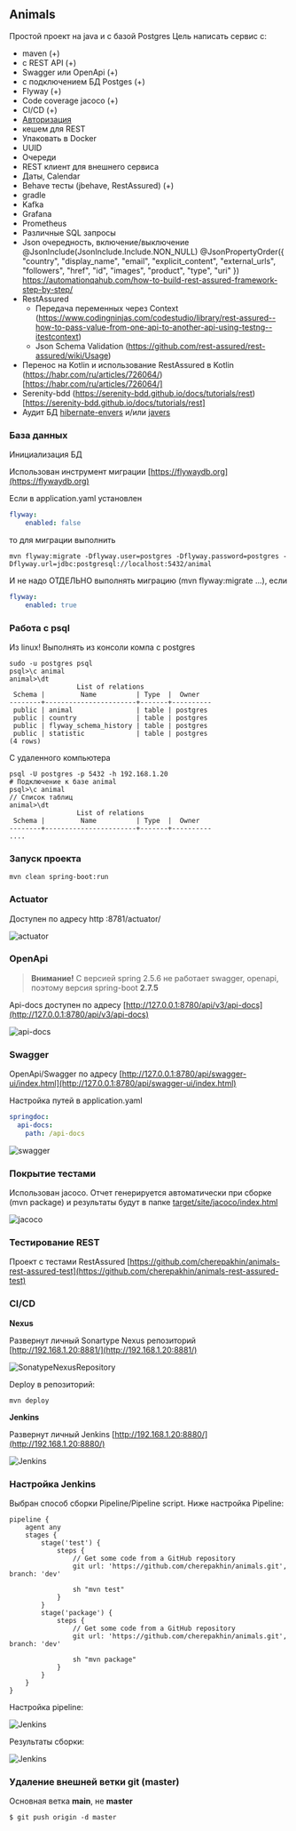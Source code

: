 ## Animals

Простой проект на java и с базой Postgres
Цель написать сервис с:
- maven (+)
- с REST API (+)
- Swagger или OpenApi (+)
- с подключением БД Postges (+)
- Flyway (+)
- Code coverage jacoco (+)
- CI/CD (+)
- [Авторизация](https://automationqahub.com/how-to-build-rest-assured-framework-step-by-step/)
- кешем для REST
- Упаковать в Docker
- UUID
- Очереди
- REST клиент для внешнего сервиса
- Даты, Calendar
- Behave тесты (jbehave, RestAssured) (+)
- gradle
- Kafka
- Grafana
- Prometheus
- Различные SQL запросы
- Json очередность, включение/выключение @JsonInclude(JsonInclude.Include.NON_NULL)
  @JsonPropertyOrder({ "country", "display_name", "email", "explicit_content", "external_urls", "followers", "href", "id",
  "images", "product", "type", "uri" }) https://automationqahub.com/how-to-build-rest-assured-framework-step-by-step/
- RestAssured
  - Передача переменных через Context (https://www.codingninjas.com/codestudio/library/rest-assured--how-to-pass-value-from-one-api-to-another-api-using-testng--itestcontext)
  - Json Schema Validation (https://github.com/rest-assured/rest-assured/wiki/Usage)
- Перенос на Kotlin и использование RestAssured в Kotlin (https://habr.com/ru/articles/726064/)[https://habr.com/ru/articles/726064/]
- Serenity-bdd (https://serenity-bdd.github.io/docs/tutorials/rest)[https://serenity-bdd.github.io/docs/tutorials/rest]
- Аудит БД [hibernate-envers](https://www.baeldung.com/database-auditing-jpa) и/или [javers](https://www.baeldung.com/javers)


### База данных

Инициализация БД

Использован инструмент миграции [https://flywaydb.org](https://flywaydb.org)

Если в application.yaml установлен 
````yaml
flyway:
    enabled: false
````
то для миграции выполнить
````shell
mvn flyway:migrate -Dflyway.user=postgres -Dflyway.password=postgres -Dflyway.url=jdbc:postgresql://localhost:5432/animal
````
И не надо ОТДЕЛЬНО выполнять миграцию (mvn flyway:migrate ...), если 
````yaml
flyway:
    enabled: true
````

### Работа с psql 

Из linux! Выполнять из консоли компа с postgres
````shell
sudo -u postgres psql
psql>\c animal
animal>\dt
                 List of relations
 Schema |         Name          | Type  |  Owner   
--------+-----------------------+-------+----------
 public | animal                | table | postgres
 public | country               | table | postgres
 public | flyway_schema_history | table | postgres
 public | statistic             | table | postgres
(4 rows)
````

С удаленного компьютера
````shell
psql -U postgres -p 5432 -h 192.168.1.20
# Подключение к базе animal
psql>\c animal
// Список таблиц
animal>\dt
                 List of relations
 Schema |         Name          | Type  |  Owner   
--------+-----------------------+-------+----------
....
````

### Запуск проекта

````shell
mvn clean spring-boot:run
````

### Actuator

Доступен по адресу http :8781/actuator/

![actuator](doc/actuator.png)

### OpenApi

> **Внимание!**
> С версией spring 2.5.6 не работает swagger, openapi, поэтому версия spring-boot <b>2.7.5</b>

Api-docs доступен по адресу [http://127.0.0.1:8780/api/v3/api-docs](http://127.0.0.1:8780/api/v3/api-docs)

![api-docs](doc/api-docs.png)

### Swagger
OpenApi/Swagger по адресу [http://127.0.0.1:8780/api/swagger-ui/index.html](http://127.0.0.1:8780/api/swagger-ui/index.html)

Настройка путей в application.yaml
```yaml
springdoc:
  api-docs:
    path: /api-docs
```

![swagger](doc/swagger.png)

### Покрытие тестами

Использован jacoco. Отчет генерируется автоматически при сборке (mvn package) и результаты будут в папке
[target/site/jacoco/index.html](./target/site/jacoco/index.html)

![jacoco](doc/jacoco.png)

### Тестирование REST

Проект с тестами RestAssured [https://github.com/cherepakhin/animals-rest-assured-test](https://github.com/cherepakhin/animals-rest-assured-test)

### CI/CD

__Nexus__<br/>

Развернут личный Sonartype Nexus репозиторий [http://192.168.1.20:8881/](http://192.168.1.20:8881/)

![SonatypeNexusRepository](doc/SonatypeNexusRepository.png)

Deploy в репозиторий:

````shell
mvn deploy
````

__Jenkins__

Развернут личный Jenkins [http://192.168.1.20:8880/](http://192.168.1.20:8880/)

![Jenkins](doc/jenkins.png)

### Настройка Jenkins

Выбран способ сборки Pipeline/Pipeline script. Ниже настройка Pipeline:
````shell
pipeline {
    agent any
    stages {
        stage('test') {
            steps {
                // Get some code from a GitHub repository
                git url: 'https://github.com/cherepakhin/animals.git', branch: 'dev'
                
                sh "mvn test"
            }
        }
        stage('package') {
            steps {
                // Get some code from a GitHub repository
                git url: 'https://github.com/cherepakhin/animals.git', branch: 'dev'
                
                sh "mvn package"
            }
        }
    }
}
````

Настройка pipeline:

![Jenkins](doc/jenkins_pipeline.png)

Результаты сборки:

![Jenkins](doc/jenkins_pipeline_result.png)


### Удаление внешней ветки git (master)

Основная ветка <b>main</b>, не <b>master</b>

````shell
$ git push origin -d master
````
